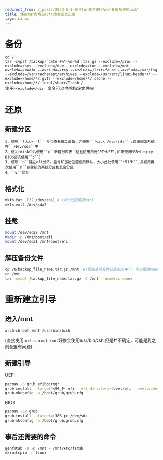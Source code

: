 ```yaml
---
redirect_from: /_posts/2023-6-1-使用tar命令进行Arch备份及还原.md/
title: 使用tar命令进行Arch备份及还原
tags: Linux
---
```


# 备份
`` cd / ``  
``tar -cvpzf /backup-`date +%Y-%m-%d`.tar.gz --exclude=/proc --exclude=/sys --exclude=/dev --exclude=/run --exclude=/mnt --exclude=/media --exclude=/tmp --exclude=/lost+found --exclude=/var/log --exclude=/var/cache/apt/archives --exclude=/usr/src/linux-headers* --exclude=/home/*/.gvfs --exclude=/home/*/.cache --exclude=/home/*/.local/share/Trash /``  
使用``--exclude=/dir `` 命令可以排除指定文件夹

# 还原

## 新建分区
```
1、使用``fdisk -l`` 命令查看磁盘设备，并使用``fdisk /dev/sda`` ,这里假定系统在``/dev/sda``中  
2、进入fdisk中后使用``g``新建分区表（这里使用的是GPT+UEFI,如果使用MBR+Legacy BIOS应该使用``o``）  
3、使用``n``建立efi分区，盘号和起始位置使用默认，大小此处使用``+512M``,并使用再次使用``n``创建新的系统分区和其余分区  
4、``w``保存  
```

## 格式化
```bash
mkfs.fat -F32 /dev/sda1 # (efi分区使用fat)  
mkfs.ext4 /dev/sda2
```

## 挂载
```bash
mount /dev/sda2 /mnt
mkdir -p /mnt/boot/efi
mount /dev/sda1 /mnt/boot/efi
```

## 解压备份文件
```bash
cp /U/backup_file_name.tar.gz /mnt  #(假定备份文件已经在/U中了，可以使用mount挂载u盘)  
cd /mnt
tar -xvzpf /backup_file_name.tar.gz -C /mnt --numeric-owner
```

# 重新建立引导
## 进入/mnt
```bash
arch-chroot /mnt /usr/bin/bash
```  
(直接使用``arch-chroot /mnt``好像会使用/usr/bin/zsh,但是并不确定，可能是我之前配置有问题)  
## 新建引导
UEFI  
```bash
pacman -S grub efibootmgr
grub-install --target=x86_64-efi --efi-directory=/boot/efi --bootloader-id=Arch
grub-mkconfig -o /boot/grub/grub.cfg
```
BIOS  
```bash
pacman -Sy grub
grub-install --target=i386-pc /dev/sda
grub-mkconfig -o /boot/grub/grub.cfg  
```
## 事后还需要的命令
```bash
genfstab -U -p /mnt > /mnt/etc/fstab
mkinitcpio -p linux
```
